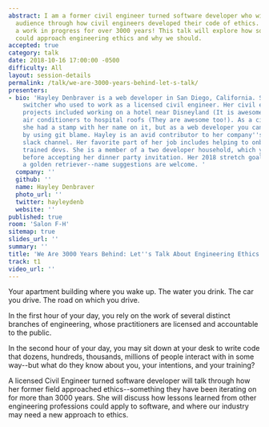 ```yaml
---
abstract: I am a former civil engineer turned software developer who will take the
  audience through how civil engineers developed their code of ethics. It has been
  a work in progress for over 3000 years! This talk will explore how software developers
  could approach engineering ethics and why we should.
accepted: true
category: talk
date: 2018-10-16 17:00:00 -0500
difficulty: All
layout: session-details
permalink: /talk/we-are-3000-years-behind-let-s-talk/
presenters:
- bio: 'Hayley Denbraver is a web developer in San Diego, California. She is a career
    switcher who used to work as a licensed civil engineer. Her civil engineering
    projects included working on a hotel near Disneyland (It is awesome!) and anchoring
    air conditioners to hospital roofs (They are awesome too!). As a civil engineer
    she had a stamp with her name on it, but as a web developer you can find her name
    by using git blame. Hayley is an avid contributor to her company''s #cute-animals
    slack channel. Her favorite part of her job includes helping to onboard new, internally
    trained devs. She is a member of a two developer household, which you should consider
    before accepting her dinner party invitation. Her 2018 stretch goal is to acquire
    a golden retriever--name suggestions are welcome. '
  company: ''
  github: ''
  name: Hayley Denbraver
  photo_url: ''
  twitter: hayleydenb
  website: ''
published: true
room: 'Salon F-H'
sitemap: true
slides_url: ''
summary: ''
title: 'We Are 3000 Years Behind: Let''s Talk About Engineering Ethics'
track: t1
video_url: ''
---
```


Your apartment building where you wake up.
The water you drink.
The car you drive.
The road on which you drive.

In the first hour of your day, you rely on the work of several distinct branches of engineering, whose practitioners are licensed and accountable to the public.

In the second hour of your day, you may sit down at your desk to write code that dozens, hundreds, thousands, millions of people interact with in some way--but what do they know about you, your intentions, and your training?

A licensed Civil Engineer turned software developer will talk through how her former field approached ethics--something they have been iterating on for more than 3000 years. She will discuss how lessons learned from other engineering professions could apply to software, and where our industry may need a new approach to ethics.
